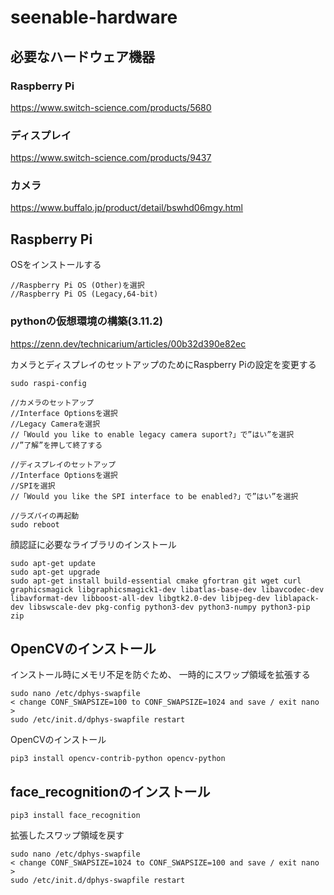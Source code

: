 # seenable-hardware

## 必要なハードウェア機器

### Raspberry Pi
https://www.switch-science.com/products/5680
### ディスプレイ
https://www.switch-science.com/products/9437
### カメラ
https://www.buffalo.jp/product/detail/bswhd06mgy.html

## Raspberry Pi

OSをインストールする
```
//Raspberry Pi OS (Other)を選択
//Raspberry Pi OS (Legacy,64-bit)
```

### pythonの仮想環境の構築(3.11.2)

https://zenn.dev/technicarium/articles/00b32d390e82ec

カメラとディスプレイのセットアップのためにRaspberry Piの設定を変更する
```
sudo raspi-config

//カメラのセットアップ
//Interface Optionsを選択
//Legacy Cameraを選択
//「Would you like to enable legacy camera suport?」で”はい”を選択
//”了解”を押して終了する

//ディスプレイのセットアップ
//Interface Optionsを選択
//SPIを選択
//「Would you like the SPI interface to be enabled?」で”はい”を選択

//ラズパイの再起動
sudo reboot
```

顔認証に必要なライブラリのインストール
```
sudo apt-get update
sudo apt-get upgrade
sudo apt-get install build-essential cmake gfortran git wget curl graphicsmagick libgraphicsmagick1-dev libatlas-base-dev libavcodec-dev libavformat-dev libboost-all-dev libgtk2.0-dev libjpeg-dev liblapack-dev libswscale-dev pkg-config python3-dev python3-numpy python3-pip zip
```

## OpenCVのインストール
インストール時にメモリ不足を防ぐため、 一時的にスワップ領域を拡張する
```
sudo nano /etc/dphys-swapfile
< change CONF_SWAPSIZE=100 to CONF_SWAPSIZE=1024 and save / exit nano >
sudo /etc/init.d/dphys-swapfile restart
```

OpenCVのインストール
```
pip3 install opencv-contrib-python opencv-python
```

## face_recognitionのインストール
```
pip3 install face_recognition
```

拡張したスワップ領域を戻す
```
sudo nano /etc/dphys-swapfile
< change CONF_SWAPSIZE=1024 to CONF_SWAPSIZE=100 and save / exit nano >
sudo /etc/init.d/dphys-swapfile restart
```
